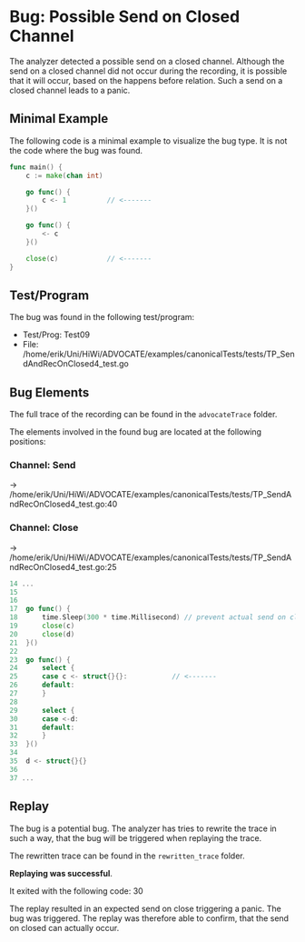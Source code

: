 # Bug: Possible Send on Closed Channel

The analyzer detected a possible send on a closed channel.
Although the send on a closed channel did not occur during the recording, it is possible that it will occur, based on the happens before relation.
Such a send on a closed channel leads to a panic.

## Minimal Example
The following code is a minimal example to visualize the bug type. It is not the code where the bug was found.

```go
func main() {
    c := make(chan int)

    go func() {
        c <- 1          // <-------
    }()

    go func() {
        <- c
    }()

    close(c)            // <-------
}
```

## Test/Program
The bug was found in the following test/program:

- Test/Prog:  Test09
- File:  /home/erik/Uni/HiWi/ADVOCATE/examples/canonicalTests/tests/TP_SendAndRecOnClosed4_test.go

## Bug Elements
The full trace of the recording can be found in the `advocateTrace` folder.

The elements involved in the found bug are located at the following positions:

###  Channel: Send
-> /home/erik/Uni/HiWi/ADVOCATE/examples/canonicalTests/tests/TP_SendAndRecOnClosed4_test.go:40


###  Channel: Close
-> /home/erik/Uni/HiWi/ADVOCATE/examples/canonicalTests/tests/TP_SendAndRecOnClosed4_test.go:25
```go
14 ...
15 
16 
17 	go func() {
18 		time.Sleep(300 * time.Millisecond) // prevent actual send on closed channel
19 		close(c)
20 		close(d)
21 	}()
22 
23 	go func() {
24 		select {
25 		case c <- struct{}{}:           // <-------
26 		default:
27 		}
28 
29 		select {
30 		case <-d:
31 		default:
32 		}
33 	}()
34 
35 	d <- struct{}{}
36 
37 ...
```


## Replay
The bug is a potential bug.
The analyzer has tries to rewrite the trace in such a way, that the bug will be triggered when replaying the trace.

The rewritten trace can be found in the `rewritten_trace` folder.

**Replaying was successful**.

It exited with the following code: 30

The replay resulted in an expected send on close triggering a panic. The bug was triggered. The replay was therefore able to confirm, that the send on closed can actually occur.

